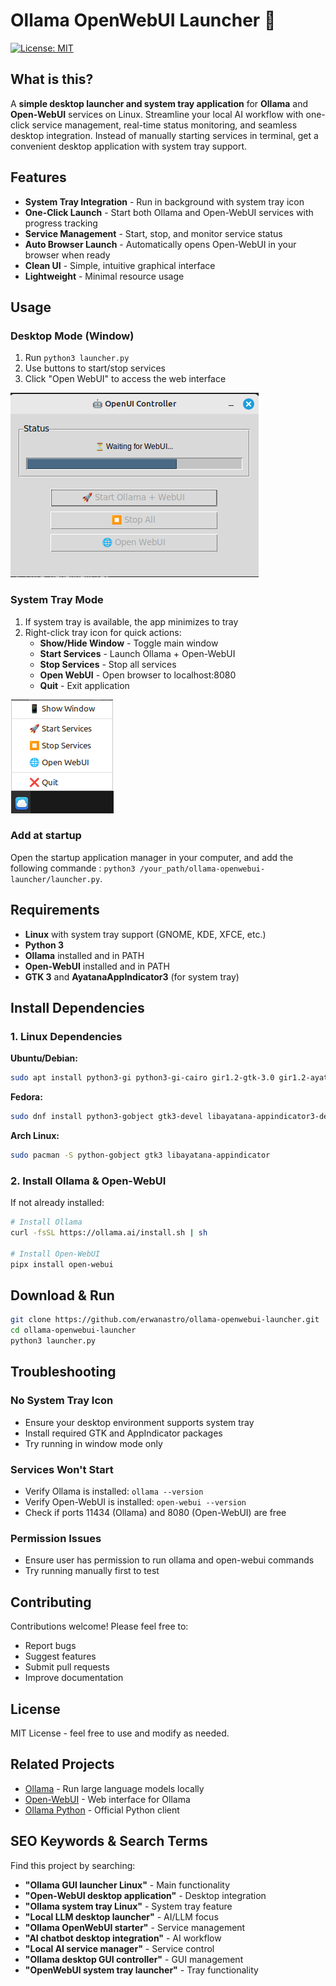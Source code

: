 # Ollama OpenWebUI Launcher 🤖

[![License: MIT](https://img.shields.io/badge/License-MIT-yellow.svg?style=flat-square)](https://opensource.org/licenses/MIT)

## What is this?

A **simple desktop launcher and system tray application** for **Ollama** and **Open-WebUI** services on Linux. Streamline your local AI workflow with one-click service management, real-time status monitoring, and seamless desktop integration. Instead of manually starting services in terminal, get a convenient desktop application with system tray support.

## Features

- **System Tray Integration** - Run in background with system tray icon
- **One-Click Launch** - Start both Ollama and Open-WebUI services with progress tracking
- **Service Management** - Start, stop, and monitor service status
- **Auto Browser Launch** - Automatically opens Open-WebUI in your browser when ready
- **Clean UI** - Simple, intuitive graphical interface
- **Lightweight** - Minimal resource usage

## Usage

### Desktop Mode (Window)
1. Run `python3 launcher.py`
2. Use buttons to start/stop services
3. Click "Open WebUI" to access the web interface

<img src="./screenshots/window.png" title="App windows" alt="The window shows a status bar loading while the services are starting. There are three buttons available: 'Start Ollama + WebUI', 'Stop all' and 'Open WebUI'">

### System Tray Mode
1. If system tray is available, the app minimizes to tray
2. Right-click tray icon for quick actions:
   - **Show/Hide Window** - Toggle main window
   - **Start Services** - Launch Ollama + Open-WebUI
   - **Stop Services** - Stop all services
   - **Open WebUI** - Open browser to localhost:8080
   - **Quit** - Exit application

<img src="./screenshots/system tray.png" title="System tray service" alt="When the user click on the system tray icon, a little menu is opening with the same command buttons as in the window. The user can show or hide the window as well for more details.">


### Add at startup

Open the startup application manager in your computer, and add the following commande : `python3 /your_path/ollama-openwebui-launcher/launcher.py`.

## Requirements

- **Linux** with system tray support (GNOME, KDE, XFCE, etc.)
- **Python 3**
- **Ollama** installed and in PATH
- **Open-WebUI** installed and in PATH
- **GTK 3** and **AyatanaAppIndicator3** (for system tray)

## Install Dependencies

### 1. Linux Dependencies

**Ubuntu/Debian:**
```bash
sudo apt install python3-gi python3-gi-cairo gir1.2-gtk-3.0 gir1.2-ayatanaappindicator3-0.1
```

**Fedora:**
```bash
sudo dnf install python3-gobject gtk3-devel libayatana-appindicator3-devel
```

**Arch Linux:**
```bash
sudo pacman -S python-gobject gtk3 libayatana-appindicator
```

### 2. Install Ollama & Open-WebUI

If not already installed:
```bash
# Install Ollama
curl -fsSL https://ollama.ai/install.sh | sh

# Install Open-WebUI
pipx install open-webui
```

## Download & Run

```bash
git clone https://github.com/erwanastro/ollama-openwebui-launcher.git
cd ollama-openwebui-launcher
python3 launcher.py
```

## Troubleshooting

### No System Tray Icon
- Ensure your desktop environment supports system tray
- Install required GTK and AppIndicator packages
- Try running in window mode only

### Services Won't Start
- Verify Ollama is installed: `ollama --version`
- Verify Open-WebUI is installed: `open-webui --version`
- Check if ports 11434 (Ollama) and 8080 (Open-WebUI) are free

### Permission Issues
- Ensure user has permission to run ollama and open-webui commands
- Try running manually first to test

## Contributing

Contributions welcome! Please feel free to:
- Report bugs
- Suggest features
- Submit pull requests
- Improve documentation

## License

MIT License - feel free to use and modify as needed.

## Related Projects

- [Ollama](https://ollama.ai/) - Run large language models locally
- [Open-WebUI](https://github.com/open-webui/open-webui) - Web interface for Ollama
- [Ollama Python](https://github.com/ollama/ollama-python) - Official Python client

## SEO Keywords & Search Terms

Find this project by searching:
- **"Ollama GUI launcher Linux"** - Main functionality
- **"Open-WebUI desktop application"** - Desktop integration
- **"Ollama system tray Linux"** - System tray feature
- **"Local LLM desktop launcher"** - AI/LLM focus
- **"Ollama OpenWebUI starter"** - Service management
- **"AI chatbot desktop integration"** - AI workflow
- **"Local AI service manager"** - Service control
- **"Ollama desktop GUI controller"** - GUI management
- **"OpenWebUI system tray launcher"** - Tray functionality